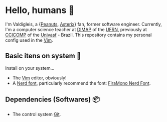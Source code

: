 # Hello, humans 👋

I'm Valdigleis, a {[Peanuts](https://www.peanuts.com/), [Asterix](https://asterix.com)} fan, former software engineer.  Currently, I'm a computer science teacher at [DIMAP](https://dimap.ufrn.br) of the [UFRN](https://ufrn.br), previously at  [CCICOMP](https://portais.univasf.edu.br/ccicomp) of the [Univasf](https://www.univasf.edu.br) - Brazil. This repository contains my personal config used in the [Vim](https://www.vim.org/).

## Basic itens on system 🌱

Install on your system...

- The [Vim](https://www.vim.org/) editor, obviously!
- A [Nerd font](https://www.nerdfonts.com/), particularly recommend the font: [FiraMono Nerd Font](https://github.com/ryanoasis/nerd-fonts/releases/download/v3.2.1/FiraMono.zip).

## Dependencies (Softwares) 📦

- The control system [Git](https://git-scm.com/downloads).
